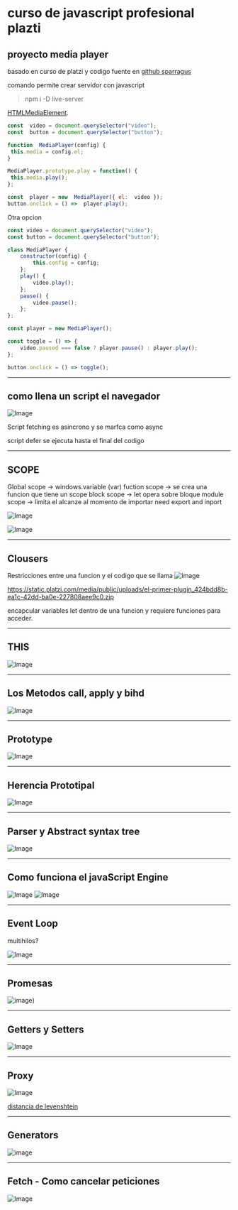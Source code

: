 # curso de javascript profesional plazti

## proyecto media player

basado en curso de platzi y codigo fuente en [github sparragus](https://github.com/Sparragus/javascript-profesional)

comando permite crear servidor con javascript

> npm i -D live-server

[HTMLMediaElement](https://developer.mozilla.org/es/docs/Web/API/HTMLMediaElement).

```js
const  video = document.querySelector("video");
const  button = document.querySelector("button");

function  MediaPlayer(config) {
 this.media = config.el;
}

MediaPlayer.prototype.play = function() {
 this.media.play();
};

const  player = new  MediaPlayer({ el:  video });
button.onclick = () =>  player.play();
```

Otra opcion

```js
const video = document.querySelector("video");
const button = document.querySelector("button");

class MediaPlayer {
    constructor(config) { 
        this.config = config;
    };
    play() {
        video.play();
    };
    pause() {
        video.pause();
    };
};

const player = new MediaPlayer();

const toggle = () => {
    video.paused === false ? player.pause() : player.play();
};

button.onclick = () => toggle();
```
-----
## como llena un script el navegador

![Image](https://static.platzi.com/media/user_upload/JS%20%E2%80%93%201-1e9e7c09-3c54-43e9-86a5-b76594e48e3f.jpg)

Script fetching es asincrono y se marfca como async

script defer se ejecuta hasta el final del codigo

-----
## SCOPE

Global scope -> windows.variable (var)
fuction scope -> se crea una funcion que tiene un scope 
block scope -> let opera sobre bloque
module scope -> limita el alcanze al momento de importar need export and inport

![Image](https://static.platzi.com/media/user_upload/JS%20%E2%80%93%208-e026649f-a267-499e-bbe3-fbb6dfcbf0c1.jpg)

![Image](https://static.platzi.com/media/user_upload/JS%20%E2%80%93%202-096087b1-9317-4862-979d-8ca6efe55379.jpg)

------
## Clousers

Restricciones entre una funcion y el codigo que se llama
![Image](https://static.platzi.com/media/user_upload/JS%20%E2%80%93%203-3d4c9393-3cd3-4dc3-858d-cae6e524025d.jpg)

https://static.platzi.com/media/public/uploads/el-primer-plugin_424bdd8b-ea1c-42dd-ba0e-227808aee9c0.zip



encapcular variables let dentro de una funcion y requiere funciones para acceder.

-----
## THIS

![Image](https://static.platzi.com/media/user_upload/JS%20%E2%80%93%205-a7e22a7f-d833-49a4-ae64-82d508b32703.jpg)

-----
## Los Metodos call, apply y bihd

![Image](https://static.platzi.com/media/user_upload/JS%20%E2%80%93%206-86babd14-1542-4e04-aa44-2ada6a2a0fed.jpg)

------
## Prototype

![Image](https://static.platzi.com/media/user_upload/JS%20%E2%80%93%208-5c8d63da-0488-4936-b9ae-c35476e2e55e.jpg)

------
## Herencia Prototipal

![Image](https://static.platzi.com/media/user_upload/JS%20%E2%80%93%2010-7ae67edd-6ac5-497f-9fd2-3a302861265c.jpg) 

------
## Parser y Abstract syntax tree

![Image](https://static.platzi.com/media/user_upload/JS%20%E2%80%93%2011-519320fe-4af8-4c3b-902c-c85fd7a1ada4.jpg)

------
## Como funciona el javaScript Engine

![Image](https://i.imgur.com/cv31vhP.gif)
![Image](https://static.platzi.com/media/user_upload/JS%20%E2%80%93%2013-827db342-25ad-49f7-b2d6-63ab86813f06.jpg)

------
## Event Loop 

multihilos?

![Image](https://static.platzi.com/media/user_upload/JS%20%E2%80%93%2015-408394ea-0f0a-45eb-a925-13f29d040c81.jpg)


------
## Promesas

![image](https://static.platzi.com/media/user_upload/JS%20%E2%80%93%2015-d833beac-203a-42e0-8e33-325b97489ac2.jpg))

----
## Getters y Setters

![Image](https://static.platzi.com/media/user_upload/JS%20%E2%80%93%2016-46bfba9c-31c6-4b39-9104-1e0372fd50ef.jpg)

-----
## Proxy
![Image](https://static.platzi.com/media/user_upload/JS%20%E2%80%93%2017-fb04470d-a18a-4a0a-bf2b-c94464b53410.jpg)

[distancia de levenshtein](https://unpkg.com/fast-levenshtein@2.0.6/levenshtein.js)

----
## Generators
![image](https://static.platzi.com/media/user_upload/JS%20%E2%80%93%2018-15804034-3196-4382-a0b0-c8f1ec6e1209.jpg)

-----
## Fetch - Como cancelar peticiones
![Image](https://static.platzi.com/media/user_upload/JS%20%E2%80%93%2019-451f0b1e-207a-473e-81c3-df604fe790f1.jpg)